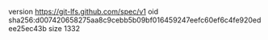 version https://git-lfs.github.com/spec/v1
oid sha256:d007420658275aa8c9cebb5b09bf016459247eefc60ef6c4fe920edee25ec43b
size 1332
